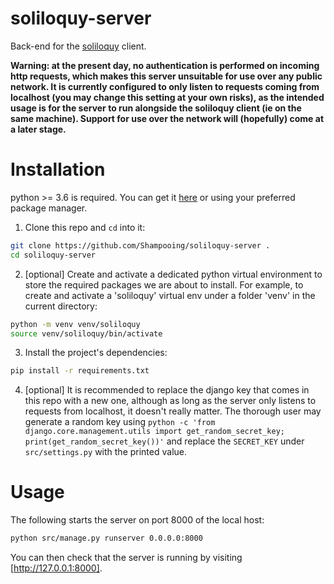 # soliloquy-server

Back-end for the [soliloquy](https://github.com/Shampooing/soliloquy-client) client.

**Warning: at the present day, no authentication is performed on incoming http requests, which makes this server unsuitable for use over any public network. It is currently configured to only listen to requests coming from localhost (you may change this setting at your own risks), as the intended usage is for the server to run alongside the soliloquy client (ie on the same machine). Support for use over the network will (hopefully) come at a later stage.**

Installation
============

python >= 3.6 is required. You can get it [here](https://www.python.org/) or using your preferred package manager.

1. Clone this repo and `cd` into it:

```bash
git clone https://github.com/Shampooing/soliloquy-server .
cd soliloquy-server
```

2. [optional] Create and activate a dedicated python virtual environment to store the required packages we are about to install. For example, to create and activate a 'soliloquy' virtual env under a folder 'venv' in the current directory:

```bash
python -m venv venv/soliloquy
source venv/soliloquy/bin/activate
```

3. Install the project's dependencies:

```bash
pip install -r requirements.txt
```

4. [optional] It is recommended to replace the django key that comes in this repo with a new one, although as long as the server only listens to requests from localhost, it doesn't really matter. The thorough user may generate a random key using `python -c 'from django.core.management.utils import get_random_secret_key; print(get_random_secret_key())'` and replace the `SECRET_KEY` under `src/settings.py` with the printed value.


Usage
=====

The following starts the server on port 8000 of the local host:

```bash
python src/manage.py runserver 0.0.0.0:8000
```

You can then check that the server is running by visiting [http://127.0.0.1:8000].